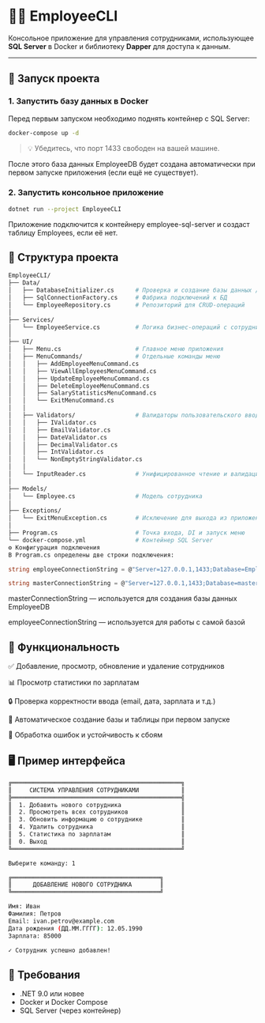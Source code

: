 ﻿# 🧑‍💼 EmployeeCLI

Консольное приложение для управления сотрудниками, использующее **SQL Server** в Docker и библиотеку **Dapper** для доступа к данным.

---

## 🚀 Запуск проекта

### 1. Запустить базу данных в Docker

Перед первым запуском необходимо поднять контейнер с SQL Server:

```bash
docker-compose up -d
```
>💡 Убедитесь, что порт 1433 свободен на вашей машине.

После этого база данных EmployeeDB будет создана автоматически при первом запуске приложения (если ещё не существует).

### 2. Запустить консольное приложение
```bash
dotnet run --project EmployeeCLI
```
Приложение подключится к контейнеру employee-sql-server и создаст таблицу Employees, если её нет.



##  📂 Структура проекта
```bash
EmployeeCLI/
├── Data/
│   ├── DatabaseInitializer.cs      # Проверка и создание базы данных / таблиц
│   ├── SqlConnectionFactory.cs     # Фабрика подключений к БД
│   └── EmployeeRepository.cs       # Репозиторий для CRUD-операций
│
├── Services/
│   └── EmployeeService.cs          # Логика бизнес-операций с сотрудниками
│
├── UI/
│   ├── Menu.cs                     # Главное меню приложения
│   ├── MenuCommands/               # Отдельные команды меню
│   │   ├── AddEmployeeMenuCommand.cs
│   │   ├── ViewAllEmployeesMenuCommand.cs
│   │   ├── UpdateEmployeeMenuCommand.cs
│   │   ├── DeleteEmployeeMenuCommand.cs
│   │   ├── SalaryStatisticsMenuCommand.cs
│   │   └── ExitMenuCommand.cs
│   │
│   ├── Validators/                 # Валидаторы пользовательского ввода
│   │   ├── IValidator.cs
│   │   ├── EmailValidator.cs
│   │   ├── DateValidator.cs
│   │   ├── DecimalValidator.cs
│   │   ├── IntValidator.cs
│   │   └── NonEmptyStringValidator.cs
│   │
│   └── InputReader.cs              # Унифицированное чтение и валидация ввода
│
├── Models/
│   └── Employee.cs                 # Модель сотрудника
│
├── Exceptions/
│   └── ExitMenuException.cs        # Исключение для выхода из приложения
│
├── Program.cs                      # Точка входа, DI и запуск меню
└── docker-compose.yml              # Контейнер SQL Server
⚙️ Конфигурация подключения
В Program.cs определены две строки подключения:
```

```csharp
string employeeConnectionString = @"Server=127.0.0.1,1433;Database=EmployeeDB;User Id=sa;Password=MyStrong!Password123;TrustServerCertificate=True;Encrypt=False;";
```
```csharp
string masterConnectionString = @"Server=127.0.0.1,1433;Database=master;User Id=sa;Password=MyStrong!Password123;TrustServerCertificate=True;";
```

masterConnectionString — используется для создания базы данных EmployeeDB

employeeConnectionString — используется для работы с самой базой

## 💾 Функциональность
✅ Добавление, просмотр, обновление и удаление сотрудников 

📊 Просмотр статистики по зарплатам

🔒 Проверка корректности ввода (email, дата, зарплата и т.д.)

🧱 Автоматическое создание базы и таблицы при первом запуске

🚫 Обработка ошибок и устойчивость к сбоям



## 🖥️ Пример интерфейса
```bash
╔════════════════════════════════════════════════╗
║     СИСТЕМА УПРАВЛЕНИЯ СОТРУДНИКАМИ            ║
╠════════════════════════════════════════════════╣
║  1. Добавить нового сотрудника                 ║
║  2. Просмотреть всех сотрудников               ║
║  3. Обновить информацию о сотруднике           ║
║  4. Удалить сотрудника                         ║
║  5. Статистика по зарплатам                    ║
║  0. Выход                                      ║
╚════════════════════════════════════════════════╝

Выберите команду: 1

╔══════════════════════════════════════════╗
║      ДОБАВЛЕНИЕ НОВОГО СОТРУДНИКА        ║
╚══════════════════════════════════════════╝

Имя: Иван
Фамилия: Петров
Email: ivan.petrov@example.com
Дата рождения (ДД.ММ.ГГГГ): 12.05.1990
Зарплата: 85000

✓ Сотрудник успешно добавлен!
```

## 🧱 Требования
 - .NET 9.0 или новее
 - Docker и Docker Compose
 - SQL Server (через контейнер)